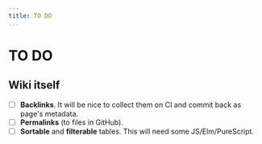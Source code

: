 ```yaml
---
title: TO DO
...
```


# TO DO

## Wiki itself

- [ ] **Backlinks**. It will be nice to collect them on CI and commit back as page's metadata.
- [ ] **Permalinks** (to files in GitHub).
- [ ] **Sortable** and **filterable** tables. This will need some JS/Elm/PureScript. 